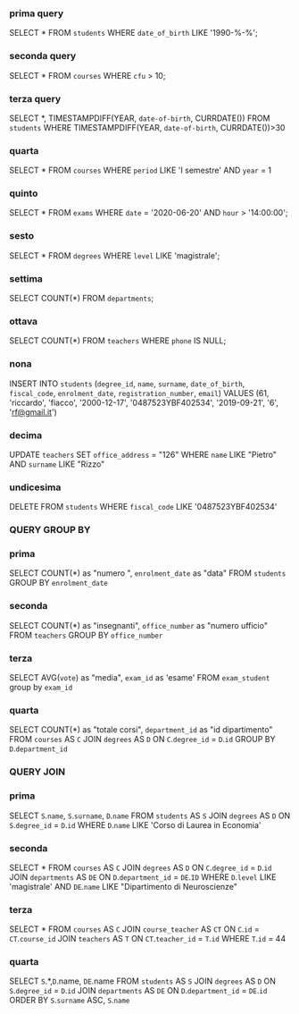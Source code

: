 ### prima query

SELECT *
FROM `students`
WHERE `date_of_birth` LIKE '1990-%-%';

### seconda query

SELECT *
FROM `courses`
WHERE `cfu` > 10;

### terza query


SELECT *, TIMESTAMPDIFF(YEAR, `date-of-birth`, CURRDATE())
FROM `students`
WHERE TIMESTAMPDIFF(YEAR, `date-of-birth`, CURRDATE())>30

### quarta 
SELECT *
FROM `courses`
WHERE `period` LIKE 'I semestre' 
AND `year` = 1 

### quinto

SELECT *
FROM `exams`
WHERE `date` = '2020-06-20'
AND `hour` > '14:00:00';

### sesto

SELECT *
FROM `degrees`
WHERE `level` LIKE 'magistrale';

### settima

SELECT COUNT(*)
FROM `departments`;

###  ottava
SELECT COUNT(*)
FROM `teachers`
WHERE `phone` IS NULL;

### nona
INSERT INTO `students` (`degree_id`, `name`, `surname`, `date_of_birth`, `fiscal_code`, `enrolment_date`, `registration_number`, `email`)
VALUES (61, 'riccardo', 'fiacco', '2000-12-17', '0487523YBF402534', '2019-09-21', '6', 'rf@gmail.it')

### decima
UPDATE `teachers`
SET `office_address` = "126"
WHERE `name` LIKE "Pietro" AND `surname` LIKE "Rizzo"

### undicesima
DELETE
FROM `students`
WHERE `fiscal_code` LIKE '0487523YBF402534'

### QUERY GROUP BY
### prima
SELECT COUNT(*) as "numero ", `enrolment_date` as "data"
FROM `students`
GROUP BY `enrolment_date`

### seconda
SELECT COUNT(*) as "insegnanti", `office_number` as "numero ufficio"
FROM `teachers`
GROUP BY `office_number`

### terza
SELECT AVG(`vote`) as "media", `exam_id` as 'esame'
FROM `exam_student`
group by `exam_id`

### quarta
SELECT COUNT(*) as "totale corsi", `department_id` as "id dipartimento"
FROM `courses` AS `C`
JOIN `degrees` AS `D`
ON `C`.`degree_id` = `D`.`id`
GROUP BY `D`.`department_id`

### QUERY JOIN
### prima
SELECT `S`.`name`, `S`.`surname`, `D`.`name`
FROM `students` AS `S`
JOIN `degrees` AS `D`
ON `S`.`degree_id` = `D`.`id`
WHERE `D`.`name` LIKE 'Corso di Laurea in Economia'

### seconda
SELECT *
FROM `courses` AS `C`
JOIN `degrees` AS `D`
ON `C`.`degree_id` = `D`.`id`
JOIN `departments` AS `DE`
ON `D`.`department_id` = `DE`.`ID`
WHERE `D`.`level` LIKE 'magistrale' AND `DE`.`name` LIKE "Dipartimento di Neuroscienze"

### terza
SELECT *
FROM `courses` AS `C`
JOIN `course_teacher` AS `CT`
ON `C`.`id` = `CT`.`course_id`
JOIN `teachers` AS `T`
ON `CT`.`teacher_id` = `T`.`id`
WHERE `T`.`id` = 44

### quarta
SELECT `S`.*,`D`.name, `DE`.name
FROM `students` AS `S`
JOIN `degrees` AS `D`
ON `S`.`degree_id` = `D`.`id`
JOIN `departments` AS `DE`
ON `D`.`department_id` = `DE`.`id`
ORDER BY `S`.`surname` ASC, `S`.`name`
